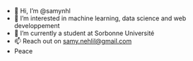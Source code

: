- 👋 Hi, I’m @samynhl
- 👀 I’m interested in machine learning, data science and web developpement
- 🌱 I’m currently a student at Sorbonne Université
- 📫 Reach out on samy.nehlil@gmail.com
- Peace

<!---
samynhl/samynhl is a ✨ special ✨ repository because its `README.md` (this file) appears on your GitHub profile.
You can click the Preview link to take a look at your changes.
--->
